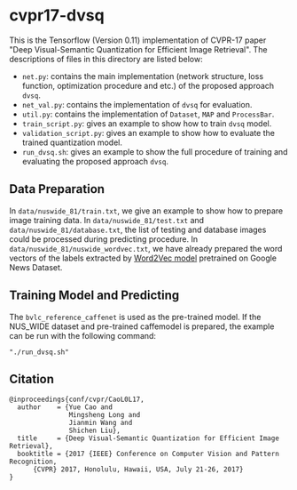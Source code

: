 # cvpr17-dvsq

This is the Tensorflow (Version 0.11) implementation of CVPR-17 paper "Deep Visual-Semantic Quantization for Efficient Image Retrieval". The descriptions of files in this directory are listed below:

- `net.py`: contains the main implementation (network structure, loss function, optimization procedure and etc.) of the proposed approach `dvsq`.
- `net_val.py`: contains the implementation of `dvsq` for evaluation.
- `util.py`: contains the implementation of `Dataset`, `MAP` and `ProcessBar`.
- `train_script.py`: gives an example to show how to train `dvsq` model. 
- `validation_script.py`: gives an example to show how to evaluate the trained quantization model.
- `run_dvsq.sh`: gives an example to show the full procedure of training and evaluating the proposed approach `dvsq`.

Data Preparation
---------------
In `data/nuswide_81/train.txt`, we give an example to show how to prepare image training data. In `data/nuswide_81/test.txt` and `data/nuswide_81/database.txt`, the list of testing and database images could be processed during predicting procedure. In `data/nuswide_81/nuswide_wordvec.txt`, we have already prepared the word vectors of the labels extracted by [Word2Vec model](https://code.google.com/archive/p/word2vec/) pretrained on Google News Dataset.

Training Model and Predicting
---------------
The `bvlc_reference_caffenet` is used as the pre-trained model. If the NUS\_WIDE dataset and pre-trained caffemodel is prepared, the example can be run with the following command:
```
"./run_dvsq.sh"
```

Citation
---------------
    @inproceedings{conf/cvpr/CaoL0L17,
      author    = {Yue Cao and
                   Mingsheng Long and
                   Jianmin Wang and
                   Shichen Liu},
      title     = {Deep Visual-Semantic Quantization for Efficient Image Retrieval},
      booktitle = {2017 {IEEE} Conference on Computer Vision and Pattern Recognition,
          {CVPR} 2017, Honolulu, Hawaii, USA, July 21-26, 2017}
    }
